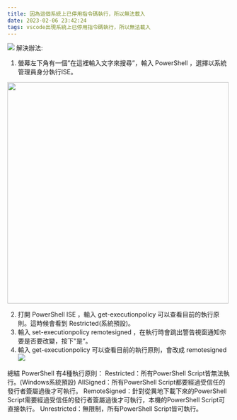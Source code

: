```yaml
---
title: 因為這個系統上已停用指令碼執行，所以無法載入
date: 2023-02-06 23:42:24
tags: vscode出現系統上已停用指令碼執行，所以無法載入
---
```


![](https://i.imgur.com/EWql5yl.png)
解決辦法:

1. 螢幕左下角有一個”在這裡輸入文字來搜尋”，輸入 PowerShell ，選擇以系統管理員身分執行ISE。
<img src="https://i.imgur.com/EDH47bN.png" width="500"/>

2. 打開 PowerShell ISE ，輸入 get-executionpolicy 可以查看目前的執行原則。這時候會看到 Restricted(系統預設)。
3. 輸入 set-executionpolicy remotesigned ，在執行時會跳出警告視窗通知你要是否要改變，按下”是”。
4. 輸入 get-executionpolicy 可以查看目前的執行原則，會改成 remotesigned
![](https://i.imgur.com/AlefL99.png)

總結
PowerShell 有4種執行原則：
Restricted：所有PowerShell Script皆無法執行。(Windows系統預設)
AllSigned：所有PowerShell Script都要經過受信任的發行者簽屬過後才可執行。
RemoteSigned：針對從異地下載下來的PowerShell Script需要經過受信任的發行者簽屬過後才可執行，本機的PowerShell Script可直接執行。
Unrestricted：無限制，所有PowerShell Script皆可執行。
